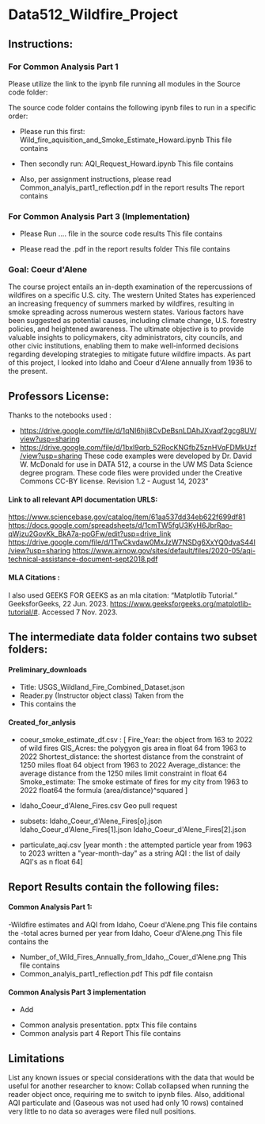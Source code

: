 # Data512_Wildfire_Project


## Instructions:

### For Common Analysis Part 1 
Please utilize the link to the ipynb file running all modules in the Source code folder:

The source code folder contains the following ipynb files to run in a specific order:
- Please run this first: Wild_fire_aquisition_and_Smoke_Estimate_Howard.ipynb
  This file contains
  
- Then secondly run: AQI_Request_Howard.ipynb
  This file contains
  
- Also, per assignment instructions, please read Common_analyis_part1_reflection.pdf in the report results
  The report contains 
  
### For Common Analysis Part 3 (Implementation)
- Please Run .... file in the source code results
  This file contains
  
- Please read the .pdf in the report results folder
  This file contains
  
### Goal: Coeur d'Alene
The course project entails an in-depth examination of the repercussions of wildfires on a specific U.S. city.
The western United States has experienced an increasing frequency of summers marked by wildfires, resulting in smoke spreading across numerous western states. Various factors have been suggested as potential causes, including climate change, U.S. forestry policies, and heightened awareness. The ultimate objective is to provide valuable insights to policymakers, city administrators, city councils, and other civic institutions, enabling them to make well-informed decisions regarding developing strategies to mitigate future wildfire impacts. As part of this project, I looked into Idaho and Coeur d'Alene annually from 1936 to the present. 

## Professors License:
Thanks to the notebooks used :
- https://drive.google.com/file/d/1qNI6hji8CvDeBsnLDAhJXvaqf2gcg8UV/view?usp=sharing 
- https://drive.google.com/file/d/1bxl9qrb_52RocKNGfbZ5znHVqFDMkUzf/view?usp=sharing
These code examples were developed by Dr. David W. McDonald for use in DATA 512, a course in the UW MS Data Science degree program.
These code files were provided under the Creative Commons CC-BY license. Revision 1.2 - August 14, 2023"

#### Link to all relevant API documentation URLS: 
https://www.sciencebase.gov/catalog/item/61aa537dd34eb622f699df81
https://docs.google.com/spreadsheets/d/1cmTW5fgU3KyH6JbrRao-qWjzu2GovKk_BkA7a-poGFw/edit?usp=drive_link
https://drive.google.com/file/d/1TwCkvdaw0MxJzW7NSDg6XxYQ0dvaS44I/view?usp=sharing
https://www.airnow.gov/sites/default/files/2020-05/aqi-technical-assistance-document-sept2018.pdf

#### MLA Citations :
I also used  GEEKS FOR GEEKS as an mla citation:
“Matplotlib Tutorial.” GeeksforGeeks, 22 Jun. 2023. https://www.geeksforgeeks.org/matplotlib-tutorial/#. Accessed 7 Nov. 2023. 


## The intermediate data folder contains two subset folders:
#### Preliminary_downloads 
- Title: USGS_Wildland_Fire_Combined_Dataset.json
-  Reader.py (Instructor object class) Taken from the
-  
  This contains the
#### Created_for_anlysis
- coeur_smoke_estimate_df.csv :
[ Fire_Year: the object from 163 to 2022 of wild fires 
GIS_Acres: the polygyon gis area in float 64 from 1963 to 2022
Shortest_distance: the shortest distance from the constraint of 1250 miles float 64 object from 1963 to 2022
Average_distance: the average distance from the 1250 miles limit constraint in float 64
Smoke_estimate: The smoke estimate of fires for my city from 1963 to 2022 float64 the formula (area/distance)^squared
 ]
- Idaho_Coeur_d'Alene_Fires.csv Geo pull request
- subsets:
Idaho_Coeur_d'Alene_Fires[o].json
Idaho_Coeur_d'Alene_Fires[1].json
Idaho_Coeur_d'Alene_Fires[2].json


- particulate_aqi.csv
[year month : the attempted particle year from 1963 to 2023 written a "year-month-day" as a string
 AQI : the list of daily AQI's as n float 64]

## Report Results contain the following files: 

#### Common Analysis Part 1: 
-Wildfire estimates and AQI from Idaho, Coeur d'Alene.png
This file contains the 
-total acres burned per year from Idaho, Coeur d'Alene.png
This file contains the 
- Number_of_Wild_Fires_Annually_from_Idaho,_Couer_d'Alene.png
This file contains 
- Common_analyis_part1_reflection.pdf
  This pdf file contaisn
  
#### Common Analysis Part 3 implementation 
* Add
- Common analysis presentation. pptx
This file contains 
- Common analysis part 4 Report
This file contains 

## Limitations 

 List any known issues or special considerations with the data that would be useful for another researcher to know:
Collab collapsed when running the reader object once, requiring me to switch to ipynb files. Also, additional AQI particulate and (Gaseous was not used had only 10 rows) contained very little to no data so averages were filed null positions. 
